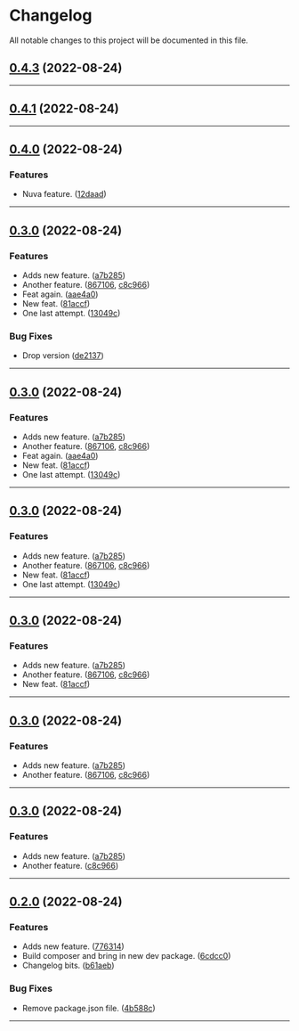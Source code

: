 <!--- BEGIN HEADER -->
# Changelog

All notable changes to this project will be documented in this file.
<!--- END HEADER -->

## [0.4.3](https://github.com/jaymeh/test-releasable/compare/v0.4.2...v0.4.3) (2022-08-24)


---

## [0.4.1](https://github.com/jaymeh/test-releasable/compare/v0.4.0...v0.4.1) (2022-08-24)


---

## [0.4.0](https://github.com/jaymeh/test-releasable/compare/v0.3.0...v0.4.0) (2022-08-24)

### Features

* Nuva feature. ([12daad](https://github.com/jaymeh/test-releasable/commit/12daadb9dc03d51b020c5ee639ac6955f276847c))


---

## [0.3.0](https://github.com/jaymeh/test-releasable/compare/v0.2.0...v0.3.0) (2022-08-24)

### Features

* Adds new feature. ([a7b285](https://github.com/jaymeh/test-releasable/commit/a7b28584888dcf16064e5a16580e410f6526c49d))
* Another feature. ([867106](https://github.com/jaymeh/test-releasable/commit/867106a88711a428b094c323a36d0b5ecc8baa17), [c8c966](https://github.com/jaymeh/test-releasable/commit/c8c96641b10c07dd548bb0803ccf42b6be3a44d0))
* Feat again. ([aae4a0](https://github.com/jaymeh/test-releasable/commit/aae4a011919aeef7c59d7d7972802f1b05a66c48))
* New feat. ([81accf](https://github.com/jaymeh/test-releasable/commit/81accf29043c6976de8f85386fd8fce148a05654))
* One last attempt. ([13049c](https://github.com/jaymeh/test-releasable/commit/13049c3ee83e5dc0a98c8b9ad07f514c8ad5294f))

### Bug Fixes

* Drop version ([de2137](https://github.com/jaymeh/test-releasable/commit/de21372d3d52656bc5f96a6f54346b97bd3b4d35))


---

## [0.3.0](https://github.com/jaymeh/test-releasable/compare/v0.2.0...0.3.0) (2022-08-24)

### Features

* Adds new feature. ([a7b285](https://github.com/jaymeh/test-releasable/commit/a7b28584888dcf16064e5a16580e410f6526c49d))
* Another feature. ([867106](https://github.com/jaymeh/test-releasable/commit/867106a88711a428b094c323a36d0b5ecc8baa17), [c8c966](https://github.com/jaymeh/test-releasable/commit/c8c96641b10c07dd548bb0803ccf42b6be3a44d0))
* Feat again. ([aae4a0](https://github.com/jaymeh/test-releasable/commit/aae4a011919aeef7c59d7d7972802f1b05a66c48))
* New feat. ([81accf](https://github.com/jaymeh/test-releasable/commit/81accf29043c6976de8f85386fd8fce148a05654))
* One last attempt. ([13049c](https://github.com/jaymeh/test-releasable/commit/13049c3ee83e5dc0a98c8b9ad07f514c8ad5294f))


---

## [0.3.0](https://github.com/jaymeh/test-releasable/compare/v0.2.0...0.3.0) (2022-08-24)

### Features

* Adds new feature. ([a7b285](https://github.com/jaymeh/test-releasable/commit/a7b28584888dcf16064e5a16580e410f6526c49d))
* Another feature. ([867106](https://github.com/jaymeh/test-releasable/commit/867106a88711a428b094c323a36d0b5ecc8baa17), [c8c966](https://github.com/jaymeh/test-releasable/commit/c8c96641b10c07dd548bb0803ccf42b6be3a44d0))
* New feat. ([81accf](https://github.com/jaymeh/test-releasable/commit/81accf29043c6976de8f85386fd8fce148a05654))
* One last attempt. ([13049c](https://github.com/jaymeh/test-releasable/commit/13049c3ee83e5dc0a98c8b9ad07f514c8ad5294f))


---

## [0.3.0](https://github.com/jaymeh/test-releasable/compare/v0.2.0...0.3.0) (2022-08-24)

### Features

* Adds new feature. ([a7b285](https://github.com/jaymeh/test-releasable/commit/a7b28584888dcf16064e5a16580e410f6526c49d))
* Another feature. ([867106](https://github.com/jaymeh/test-releasable/commit/867106a88711a428b094c323a36d0b5ecc8baa17), [c8c966](https://github.com/jaymeh/test-releasable/commit/c8c96641b10c07dd548bb0803ccf42b6be3a44d0))
* New feat. ([81accf](https://github.com/jaymeh/test-releasable/commit/81accf29043c6976de8f85386fd8fce148a05654))


---

## [0.3.0](https://github.com/jaymeh/test-releasable/compare/v0.2.0...0.3.0) (2022-08-24)

### Features

* Adds new feature. ([a7b285](https://github.com/jaymeh/test-releasable/commit/a7b28584888dcf16064e5a16580e410f6526c49d))
* Another feature. ([867106](https://github.com/jaymeh/test-releasable/commit/867106a88711a428b094c323a36d0b5ecc8baa17), [c8c966](https://github.com/jaymeh/test-releasable/commit/c8c96641b10c07dd548bb0803ccf42b6be3a44d0))


---

## [0.3.0](https://github.com/jaymeh/test-releasable/compare/v0.2.0...0.3.0) (2022-08-24)

### Features

* Adds new feature. ([a7b285](https://github.com/jaymeh/test-releasable/commit/a7b28584888dcf16064e5a16580e410f6526c49d))
* Another feature. ([c8c966](https://github.com/jaymeh/test-releasable/commit/c8c96641b10c07dd548bb0803ccf42b6be3a44d0))


---

## [0.2.0](https://github.com/jaymeh/test-releasable/compare/v0.1.0...v0.2.0) (2022-08-24)

### Features

* Adds new feature. ([776314](https://github.com/jaymeh/test-releasable/commit/7763143d20b33bfa0d3190095a9df78ac9f026f1))
* Build composer and bring in new dev package. ([6cdcc0](https://github.com/jaymeh/test-releasable/commit/6cdcc0a176d248e754e596e896747be669e74a91))
* Changelog bits. ([b61aeb](https://github.com/jaymeh/test-releasable/commit/b61aeb72602e3cbad3ec35b0997cb1bf7bd2c112))

### Bug Fixes

* Remove package.json file. ([4b588c](https://github.com/jaymeh/test-releasable/commit/4b588cbbbf7410d39bfb615f7a7c78e1468b5f22))


---

